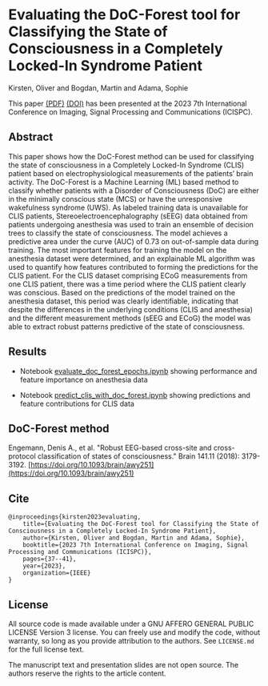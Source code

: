 # Evaluating the DoC-Forest tool for Classifying the State of Consciousness in a Completely Locked-In Syndrome Patient

Kirsten, Oliver and Bogdan, Martin and Adama, Sophie

This paper [(PDF)](documents/paper_icispc_2023.pdf) [(DOI)](https://doi.org/10.1109/ICISPC59567.2023.00015) has been presented at the 2023 7th International Conference on Imaging, Signal Processing and Communications (ICISPC).

## Abstract

This paper shows how the DoC-Forest method can
be used for classifying the state of consciousness in a Completely
Locked-In Syndrome (CLIS) patient based on electrophysiological measurements of the patients’ brain activity. The DoC-Forest
is a Machine Learning (ML) based method to classify whether
patients with a Disorder of Consciousness (DoC) are either in the
minimally conscious state (MCS) or have the unresponsive wakefulness syndrome (UWS). As labeled training data is unavailable
for CLIS patients, Stereoelectroencephalography (sEEG) data
obtained from patients undergoing anesthesia was used to train
an ensemble of decision trees to classify the state of consciousness.
The model achieves a predictive area under the curve (AUC) of
0.73 on out-of-sample data during training. The most important
features for training the model on the anesthesia dataset were
determined, and an explainable ML algorithm was used to
quantify how features contributed to forming the predictions
for the CLIS patient. For the CLIS dataset comprising ECoG
measurements from one CLIS patient, there was a time period
where the CLIS patient clearly was conscious. Based on the
predictions of the model trained on the anesthesia dataset,
this period was clearly identifiable, indicating that despite the
differences in the underlying conditions (CLIS and anesthesia)
and the different measurement methods (sEEG and ECoG) the
model was able to extract robust patterns predictive of the state
of consciousness.

## Results
- Notebook [evaluate_doc_forest_epochs.ipynb](https://github.com/randomrain101/doc-forest_clis_anesthesia/blob/main/notebooks/doc_for_clis/evaluate_doc_forest_epochs.ipynb) showing performance and feature importance on anesthesia data

- Notebook [predict_clis_with_doc_forest.ipynb](https://github.com/randomrain101/doc-forest_clis_anesthesia/blob/main/notebooks/doc_for_clis/predict_clis_with_doc_forest.ipynb) showing predictions and feature contributions for CLIS data

## DoC-Forest method
Engemann, Denis A., et al. "Robust EEG-based cross-site and cross-protocol classification of states of consciousness." Brain 141.11 (2018): 3179-3192. [https://doi.org/10.1093/brain/awy251](https://doi.org/10.1093/brain/awy251)

## Cite

    @inproceedings{kirsten2023evaluating,
        title={Evaluating the DoC-Forest tool for Classifying the State of Consciousness in a Completely Locked-In Syndrome Patient},
        author={Kirsten, Oliver and Bogdan, Martin and Adama, Sophie},
        booktitle={2023 7th International Conference on Imaging, Signal Processing and Communications (ICISPC)},
        pages={37--41},
        year={2023},
        organization={IEEE}
    }

## License

All source code is made available under a GNU AFFERO GENERAL PUBLIC LICENSE Version 3 license. You can freely
use and modify the code, without warranty, so long as you provide attribution
to the authors. See `LICENSE.md` for the full license text.

The manuscript text and presentation slides are not open source. The authors reserve the rights to the
article content.
